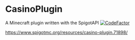 # CasinoPlugin
A Minecraft plugin written with the SpigotAPI
[![CodeFactor](https://www.codefactor.io/repository/github/chrisimi/casinoplugin/badge/master)](https://www.codefactor.io/repository/github/chrisimi/casinoplugin/overview/master)

https://www.spigotmc.org/resources/casino-plugin.71898/
